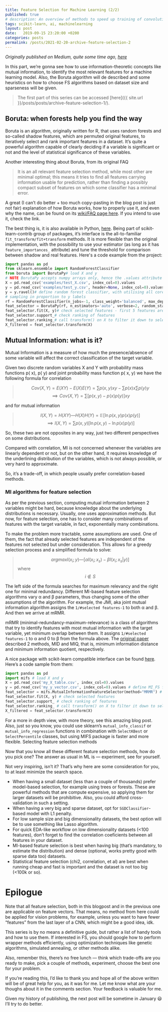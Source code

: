 ```yaml
---
title: Feature Selection for Machine Learning (2/2)
published: true
# description: An overview of methods to speed up training of convolutional neural networks without significant impact on the accuracy.
tags: scikit-learn, ai, machinelearning
layout: post
date:   2019-09-15 23:20:00 +0200
categories: posts
permalink: /posts/2021-02-20-archive-feature-selection-2
---
```




_Originally published on Medium, quite some time ago, [here](https://medium.com/@alexburlacu1996/feature-selection-for-machine-learning-2-2-1a5a5b822581)_

In this part, we’re gonna see how to use information-theoretic concepts like mutual information, to identify the most relevant features for a machine learning model. Also, the Boruta algorithm will de described and some heuristics on how to choose FS algorithms based on dataset size and sparseness will be given.

> The first part of this series can be accessed [here]({{ site.url }}/posts/posts/archive-feature-selection-1/).

## Boruta: when forests help you find the way

Boruta is an algorithm, originally written for R, that uses random forests and so-called shadow features, which are permuted original features, to iteratively select and rank important features in a dataset. It’s quite a powerful algorithm capable of clearly deciding if a variable is significant or not and the level of statistical significance of these variables.

Another interesting thing about Boruta, from its original FAQ

> It is an all relevant feature selection method, while most other are minimal optimal; this means it tries to find all features carrying information usable for prediction, rather than finding a possibly compact subset of features on which some classifier has a minimal error.

A great (I can’t do better + too much copy-pasting in the blog post is just not fair) explanation of how Boruta works, how to properly use it, and even why the name, can be found on its [wiki/FAQ page here](https://notabug.org/mbq/Boruta/wiki/FAQ). If you intend to use it, check the link.

The best thing is, it is also available in Python, [here](https://github.com/scikit-learn-contrib/boruta_py). Being part of scikit-learn-contrib group of packages, it’s interface is the all-to-familiar `fit_transform/fit+transform` methods. It is more flexible than the original implementation, with the possibility to use your estimator (as long as it has `feature_importances_` attribute) and tune the threshold for comparison between shadow and real features. Here's a code example from the project:

```python
import pandas as pd
from sklearn.ensemble import RandomForestClassifier
from boruta import BorutaPy# load X and y
# NOTE BorutaPy accepts numpy arrays only, hence the .values attribute
X = pd.read_csv('examples/test_X.csv', index_col=0).values
y = pd.read_csv('examples/test_y.csv', header=None, index_col=0).values
y = y.ravel()# define random forest classifier, with utilising all cores and
# sampling in proportion to y labels
rf = RandomForestClassifier(n_jobs=-1, class_weight='balanced', max_depth=5)# define Boruta feature selection method
feat_selector = BorutaPy(rf, n_estimators='auto', verbose=2, random_state=1)# find all relevant features - 5 features should be selected
feat_selector.fit(X, y)# check selected features - first 5 features are selected
feat_selector.support_# check ranking of features
feat_selector.ranking_# call transform() on X to filter it down to selected features
X_filtered = feat_selector.transform(X)
```

## Mutual Information: what is it?

Mutual Information is a measure of how much the presence/absence of some variable will affect the correct classification of the target variable.

Given two discrete random variables X and Y with probability mass functions p( x), p( y) and joint probability mass function p( x, y) we have the following formula for correlation

> $$ Cov(X, Y) = E(XY) − E(X)E(Y) = \sum p(x, y)xy − \sum p(x)x \sum p(y)y $$
> $$ \implies Cov(X, Y) = \sum [p(x, y)−p(x)p(y)]xy $$

and for mutual information

> $$ I(X, Y) = H(XY) — H(X)H(Y) = \mathbb{E}[\ln p(x, y)p(x)p(y)] $$
> $$ \implies I(X, Y) = \sum p(x, y)[\ln p(x,y)−\ln p(x)p(y)] $$

So, these two are not opposites in any way, just two different perspectives on some distributions.

Compared with correlation, MI is not concerned whenever the variables are linearly dependent or not, but on the other hand, it requires knowledge of the underlining distribution of the variables, which is not always possible, or very hard to approximate.

So, it’s a trade-off, in which people usually prefer correlation-based methods.

### MI algorithms for feature selection

As per the previous section, computing mutual information between 2 variables might be hard, because knowledge about the underlying distributions is necessary. Usually, one uses approximation methods.
But now, for feature selection, one has to consider many combinations of features with the target variable, in fact, exponentially many combinations.

To make the problem more tractable, some assumptions are used. One of them, the fact that already selected features are independent of the features not selected but under consideration. This allows for a greedy selection process and a simplified formula to solve:

> $$ argmax I(x_i; y) — [\alpha I(x_i; x_s) - \beta I(x_i; x_s|y)] $$
> where $$ i \notin S $$

The left side of the formula searches for maximum relevancy and the right one for minimal redundancy. Different MI-based feature selection algorithms vary α and β parameters, thus changing some of the other assumptions of the algorithm. For example, the JMI, aka joint mutual information algorithm assigns the `1/#selected features-1` to both α and β. And then we arrive at mRMR.

mRMR (minimal-redundancy-maximum-relevance) is a class of algorithms that try to identify features with most mutual information with the target variable, yet minimum overlap between them. It assigns `1/#selected features-1` to α and 0 to β from the formula above. The [original paper](http://home.penglab.com/papersall/docpdf/2005_TPAMI_FeaSel.pdf) described 2 methods, MID and MIQ, that is, minimum information distance and minimum information quotient, respectively.

A nice package with scikit-learn compatible interface can be found [here](https://github.com/danielhomola/mifs). Here’s a code sample from them:

```python
import pandas as pd
import mifs # load X and y
X = pd.read_csv('my_X_table.csv', index_col=0).values
y = pd.read_csv('my_y_vector.csv', index_col=0).values # define MI_FS feature selection method
feat_selector = mifs.MutualInformationFeatureSelector(method="MRMR") # find all relevant features
feat_selector.fit(X, y) # check selected features
feat_selector.support_ # check ranking of features
feat_selector.ranking_ # call transform() on X to filter it down to selected features
X_filtered = feat_selector.transform(X)
```

For a more in depth view, with more theory, see this amazing blog post. Also, just so you know, you could use sklearn’s `mutual_info_classif` or `mutual_info_regression` functions in combination with `SelectKBest` or `SelectPercentile` classes, but using MIFS package is faster and more flexible.
Selecting feature selection methods

Now that you know all these different feature selection methods, how do you pick one? The answer as usual in ML is — experiment, see for yourself.

Not very inspiring, isn’t it? That’s why here are some consideration for you, to at least minimize the search space.

- When having a small dataset (less than a couple of thousands) prefer model-based selection, for example using trees or forests. These are powerful methods that are compute expensive, so applying them for larger datasets will be prohibitive. Also, you could afford cross-validation in such a setting.
- When having a very big and sparse dataset, opt for `SGDClassifier`-based model with L1 penalty.
- For low sample size and big dimensionality datasets, the best option will be to use something like Lasso algorithm.
- For quick EDA-like workflow on low dimensionality datasets (<100 features), don’t forget to find the correlation coeficients between all features in your dataset.
- MI-based feature selection is best when having big (that’s mandatory, to estimate the distribution) and dense (optional, works pretty good with sparse data too) datasets.
- Statistical feature selection (chi2, correlation, et al) are best when running cheap and fast is important and the dataset is not too big (<100k or so).

# Epilogue

Note that all feature selection, both in this blogpost and in the previous one are applicable on feature vectors. That means, no method from here could be applied for vision problems, for example, unless you want to have fewer “features” from the last layer of a CNN, which might be a good idea, idk.

This series is by no means a definitive guide, but rather a list of handy tools and how to use them. If interested in FS, you should google how to perform wrapper methods efficiently, using optimization techniques like genetic algorithms, simulated annealing, or other methods alike.

Also, remember this, there’s no free lunch — think which trade-offs are you ready to make, pick a couple of methods, experiment, choose the best one for your problem.

If you’re reading this, I’d like to thank you and hope all of the above written will be of great help for you, as it was for me. Let me know what are your thoughs about it in the comments section. Your feedback is valuable for me.

Given my history of publishing, the next post will be sometime in January 😃 I’ll try to do better.